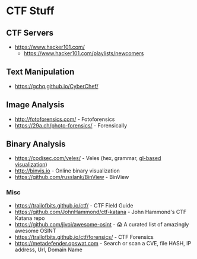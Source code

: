 # CTF Stuff

## CTF Servers
* https://www.hacker101.com/
  * https://www.hacker101.com/playlists/newcomers

## Text Manipulation
* https://gchq.github.io/CyberChef/

## Image Analysis
* http://fotoforensics.com/ - Fotoforensics
* https://29a.ch/photo-forensics/ - Forensically

## Binary Analysis
* https://codisec.com/veles/ - Veles (hex, grammar, [gl-based visualization](https://codisec.com/binary-data-visualization/))
* http://binvis.io - Online binary visualization
* https://github.com/russlank/BinView - BinView

### Misc
* https://trailofbits.github.io/ctf/ - CTF Field Guide
* https://github.com/JohnHammond/ctf-katana - John Hammond's CTF Katana repo
* https://github.com/jivoi/awesome-osint - 😱 A curated list of amazingly awesome OSINT
* https://trailofbits.github.io/ctf/forensics/ - CTF Forensics
* https://metadefender.opswat.com - Search or scan a CVE, file HASH, IP address, Url, Domain Name
